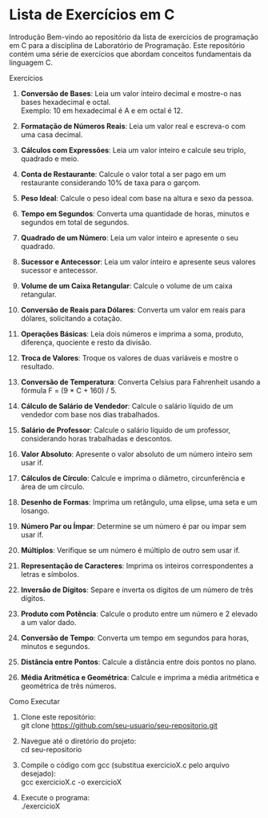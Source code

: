 
# Lista de Exercícios em C

Introdução
Bem-vindo ao repositório da lista de exercícios de programação em C para a disciplina de Laboratório de Programação. Este repositório contém uma série de exercícios que abordam conceitos fundamentais da linguagem C.

Exercícios

1. **Conversão de Bases**: Leia um valor inteiro decimal e mostre-o nas bases hexadecimal e octal.  
   Exemplo: 10 em hexadecimal é A e em octal é 12.

2. **Formatação de Números Reais**: Leia um valor real e escreva-o com uma casa decimal.

3. **Cálculos com Expressões**: Leia um valor inteiro e calcule seu triplo, quadrado e meio.

4. **Conta de Restaurante**: Calcule o valor total a ser pago em um restaurante considerando 10% de taxa para o garçom.

5. **Peso Ideal**: Calcule o peso ideal com base na altura e sexo da pessoa.

6. **Tempo em Segundos**: Converta uma quantidade de horas, minutos e segundos em total de segundos.

7. **Quadrado de um Número**: Leia um valor inteiro e apresente o seu quadrado.

8. **Sucessor e Antecessor**: Leia um valor inteiro e apresente seus valores sucessor e antecessor.

9. **Volume de um Caixa Retangular**: Calcule o volume de um caixa retangular.

10. **Conversão de Reais para Dólares**: Converta um valor em reais para dólares, solicitando a cotação.

11. **Operações Básicas**: Leia dois números e imprima a soma, produto, diferença, quociente e resto da divisão.

12. **Troca de Valores**: Troque os valores de duas variáveis e mostre o resultado.

13. **Conversão de Temperatura**: Converta Celsius para Fahrenheit usando a fórmula F = (9 * C + 160) / 5.

14. **Cálculo de Salário de Vendedor**: Calcule o salário líquido de um vendedor com base nos dias trabalhados.

15. **Salário de Professor**: Calcule o salário líquido de um professor, considerando horas trabalhadas e descontos.

16. **Valor Absoluto**: Apresente o valor absoluto de um número inteiro sem usar if.

17. **Cálculos de Círculo**: Calcule e imprima o diâmetro, circunferência e área de um círculo.

18. **Desenho de Formas**: Imprima um retângulo, uma elipse, uma seta e um losango.

19. **Número Par ou Ímpar**: Determine se um número é par ou ímpar sem usar if.

20. **Múltiplos**: Verifique se um número é múltiplo de outro sem usar if.

21. **Representação de Caracteres**: Imprima os inteiros correspondentes a letras e símbolos.

22. **Inversão de Dígitos**: Separe e inverta os dígitos de um número de três dígitos.

23. **Produto com Potência**: Calcule o produto entre um número e 2 elevado a um valor dado.

24. **Conversão de Tempo**: Converta um tempo em segundos para horas, minutos e segundos.

25. **Distância entre Pontos**: Calcule a distância entre dois pontos no plano.

26. **Média Aritmética e Geométrica**: Calcule e imprima a média aritmética e geométrica de três números.

Como Executar

1. Clone este repositório:  
   git clone https://github.com/seu-usuario/seu-repositorio.git

2. Navegue até o diretório do projeto:  
   cd seu-repositorio

3. Compile o código com gcc (substitua exercicioX.c pelo arquivo desejado):  
   gcc exercicioX.c -o exercicioX

4. Execute o programa:  
   ./exercicioX
